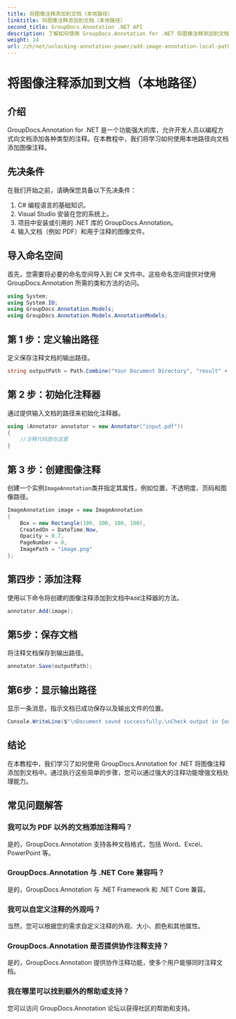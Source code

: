 ```yaml
---
title: 将图像注释添加到文档（本地路径）
linktitle: 将图像注释添加到文档（本地路径）
second_title: GroupDocs.Annotation .NET API
description: 了解如何使用 GroupDocs.Annotation for .NET 将图像注释添加到文档中。轻松增强文档处理能力。
weight: 14
url: /zh/net/unlocking-annotation-power/add-image-annotation-local-path/
---
```


# 将图像注释添加到文档（本地路径）

## 介绍
GroupDocs.Annotation for .NET 是一个功能强大的库，允许开发人员以编程方式向文档添加各种类型的注释。在本教程中，我们将学习如何使用本地路径向文档添加图像注释。
## 先决条件
在我们开始之前，请确保您具备以下先决条件：
1. C# 编程语言的基础知识。
2. Visual Studio 安装在您的系统上。
3. 项目中安装或引用的 .NET 库的 GroupDocs.Annotation。
4. 输入文档（例如 PDF）和用于注释的图像文件。
## 导入命名空间
首先，您需要将必要的命名空间导入到 C# 文件中。这些命名空间提供对使用 GroupDocs.Annotation 所需的类和方法的访问。
```csharp
using System;
using System.IO;
using GroupDocs.Annotation.Models;
using GroupDocs.Annotation.Models.AnnotationModels;
```

## 第 1 步：定义输出路径
定义保存注释文档的输出路径。
```csharp
string outputPath = Path.Combine("Your Document Directory", "result" + Path.GetExtension("input.pdf"));
```
## 第 2 步：初始化注释器
通过提供输入文档的路径来初始化注释器。
```csharp
using (Annotator annotator = new Annotator("input.pdf"))
{
    //注释代码放在这里
}
```
## 第 3 步：创建图像注释
创建一个实例`ImageAnnotation`类并指定其属性，例如位置、不透明度、页码和图像路径。
```csharp
ImageAnnotation image = new ImageAnnotation
{
    Box = new Rectangle(100, 100, 100, 100),
    CreatedOn = DateTime.Now,
    Opacity = 0.7,
    PageNumber = 0,
    ImagePath = "image.png"
};
```
## 第四步：添加注释
使用以下命令将创建的图像注释添加到文档中`Add`注释器的方法。
```csharp
annotator.Add(image);
```
## 第5步：保存文档
将注释文档保存到输出路径。
```csharp
annotator.Save(outputPath);
```
## 第6步：显示输出路径
显示一条消息，指示文档已成功保存以及输出文件的位置。
```csharp
Console.WriteLine($"\nDocument saved successfully.\nCheck output in {outputPath}.");
```

## 结论
在本教程中，我们学习了如何使用 GroupDocs.Annotation for .NET 将图像注释添加到文档中。通过执行这些简单的步骤，您可以通过强大的注释功能增强文档处理能力。
## 常见问题解答
### 我可以为 PDF 以外的文档添加注释吗？
是的，GroupDocs.Annotation 支持各种文档格式，包括 Word、Excel、PowerPoint 等。
### GroupDocs.Annotation 与 .NET Core 兼容吗？
是的，GroupDocs.Annotation 与 .NET Framework 和 .NET Core 兼容。
### 我可以自定义注释的外观吗？
当然，您可以根据您的需求自定义注释的外观、大小、颜色和其他属性。
### GroupDocs.Annotation 是否提供协作注释支持？
是的，GroupDocs.Annotation 提供协作注释功能，使多个用户能够同时注释文档。
### 我在哪里可以找到额外的帮助或支持？
您可以访问 GroupDocs.Annotation 论坛以获得社区的帮助和支持。